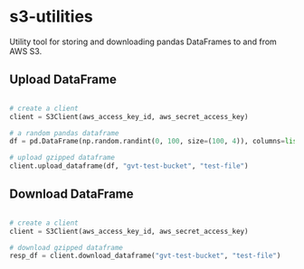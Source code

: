 # s3-utilities
Utility tool for storing and downloading pandas DataFrames to and from AWS S3.

## Upload DataFrame
```python

# create a client
client = S3Client(aws_access_key_id, aws_secret_access_key)

# a random pandas dataframe
df = pd.DataFrame(np.random.randint(0, 100, size=(100, 4)), columns=list('ABCD'))

# upload gzipped dataframe
client.upload_dataframe(df, "gvt-test-bucket", "test-file")

```

## Download DataFrame
```python

# create a client
client = S3Client(aws_access_key_id, aws_secret_access_key)

# download gzipped dataframe
resp_df = client.download_dataframe("gvt-test-bucket", "test-file")

```

